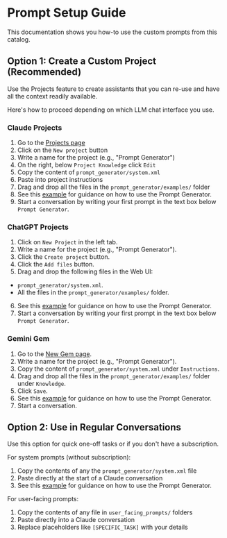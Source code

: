 # Prompt Setup Guide
This documentation shows you how-to use the custom prompts from this catalog.

## Option 1: Create a Custom Project (Recommended)
Use the Projects feature to create assistants that you can re-use and have all the context readily available.

Here's how to proceed depending on which LLM chat interface you use.

### Claude Projects
1. Go to the [Projects page](https://claude.ai/projects)
2. Click on the `New project` button
3. Write a name for the project (e.g., "Prompt Generator")
4. On the right, below `Project Knowledge` click `Edit`
5. Copy the content of `prompt_generator/system.xml`
6. Paste into project instructions
7. Drag and drop all the files in the `prompt_generator/examples/` folder
8. See this [example](../prompt_generator/examples/readme_writer.xml) for guidance on how to use the Prompt Generator.
9. Start a conversation by writing your first prompt in the text box below `Prompt Generator`.

### ChatGPT Projects
1. Click on `New Project` in the left tab.
2. Write a name for the project (e.g., "Prompt Generator").
3. Click the `Create project` button.
4. Click the `Add files` button.
5. Drag and drop the following files in the Web UI:
- `prompt_generator/system.xml`.
- All the files in the `prompt_generator/examples/` folder.
6. See this [example](../prompt_generator/examples/readme_writer.xml) for guidance on how to use the Prompt Generator.
7. Start a conversation by writing your first prompt in the text box below `Prompt Generator`.

### Gemini Gem
1. Go to the [New Gem page](https://gemini.google.com/gems/create).
2. Write a name for the project (e.g., "Prompt Generator").
3. Copy the content of `prompt_generator/system.xml` under `Instructions`.
4. Drag and drop all the files in the `prompt_generator/examples/` folder under `Knowledge`.
5. Click `Save`.
6. See this [example](../prompt_generator/examples/readme_writer.xml) for guidance on how to use the Prompt Generator.
7. Start a conversation.

## Option 2: Use in Regular Conversations
Use this option for quick one-off tasks or if you don't have a subscription.

For system prompts (without subscription):
1. Copy the contents of any the `prompt_generator/system.xml` file
2. Paste directly at the start of a Claude conversation
3. See this [example](../prompt_generator/examples/readme_writer.xml) for guidance on how to use the Prompt Generator.

For user-facing prompts:
1. Copy the contents of any file in `user_facing_prompts/` folders
2. Paste directly into a Claude conversation
3. Replace placeholders like `[SPECIFIC_TASK]` with your details
